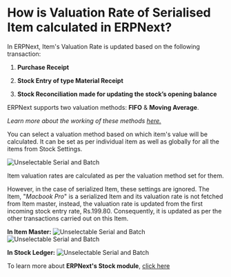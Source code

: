 <!-- add-breadcrumbs -->

# How is Valuation Rate of Serialised Item calculated in ERPNext?

In ERPNext, Item's Valuation Rate is updated based on the following transaction:

1.  **Purchase Receipt**
    
2.  **Stock Entry of type Material Receipt**
    
3.  **Stock Reconciliation made for updating the stock’s opening balance**

ERPNext supports two valuation methods: **FIFO** & **Moving Average**.

*Learn more about the working of these methods [here.](https://erpnext.com/docs/user/manual/en/stock/articles/item-valuation-fifo-and-moving-average)*

You can select a valuation method based on which item's value will be calculated. It can be set as per individual item as well as globally for all the items from Stock Settings.

<img class="screenshot" alt="Unselectable Serial and Batch" src="{{docs_base_url}}/assets/img/articles/stock-settings-1.png">

Item valuation rates are calculated as per the valuation method set for them. 

However, in the case of serialized Item, these settings are ignored. The Item, "*Macbook Pro*" is a serialized Item and its valuation rate is not fetched from Item master, instead, the valuation rate is updated from the first incoming stock entry rate, Rs.199.80. Consequently, it is updated as per the other transactions carried out on this Item.  

**In Item Master:**
<img class="screenshot" alt="Unselectable Serial and Batch" src="{{docs_base_url}}/assets/img/articles/serail-no-enabled.png">
<img class="screenshot" alt="Unselectable Serial and Batch" src="{{docs_base_url}}/assets/img/articles/valuation-rate-1.png">

**In Stock Ledger:**
<img class="screenshot" alt="Unselectable Serial and Batch" src="{{docs_base_url}}/assets/img/articles/stock-ledger-2.png">

To learn more about **ERPNext's Stock module**, [click here](https://erpnext.com/docs/user/manual/en/stock)